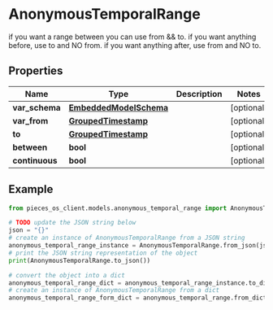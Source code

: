 # AnonymousTemporalRange

if you want a range between you can use from && to.  if you want anything before, use to and NO from.  if you want anything after, use from and NO to.

## Properties

Name | Type | Description | Notes
------------ | ------------- | ------------- | -------------
**var_schema** | [**EmbeddedModelSchema**](EmbeddedModelSchema) |  | [optional] 
**var_from** | [**GroupedTimestamp**](GroupedTimestamp) |  | [optional] 
**to** | [**GroupedTimestamp**](GroupedTimestamp) |  | [optional] 
**between** | **bool** |  | [optional] 
**continuous** | **bool** |  | [optional] 

## Example

```python
from pieces_os_client.models.anonymous_temporal_range import AnonymousTemporalRange

# TODO update the JSON string below
json = "{}"
# create an instance of AnonymousTemporalRange from a JSON string
anonymous_temporal_range_instance = AnonymousTemporalRange.from_json(json)
# print the JSON string representation of the object
print(AnonymousTemporalRange.to_json())

# convert the object into a dict
anonymous_temporal_range_dict = anonymous_temporal_range_instance.to_dict()
# create an instance of AnonymousTemporalRange from a dict
anonymous_temporal_range_form_dict = anonymous_temporal_range.from_dict(anonymous_temporal_range_dict)
```


